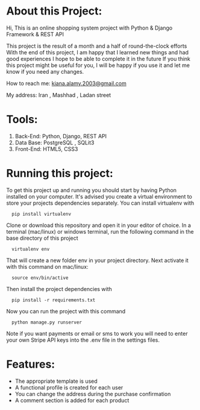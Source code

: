 # About this Project:

Hi, This is an online shopping system project with Python & Django Framework & REST API

This project is the result of a month and a half of round-the-clock efforts
With the end of this project, I am happy that I learned new things and had good experiences
I hope to be able to complete it in the future
If you think this project might be useful for you, I will be happy if you use it and let me know if you need any changes.

How to reach me: kiana.alamy.2003@gmail.com

My address: Iran , Mashhad , Ladan street


# Tools:

1. Back-End: Python, Django, REST API
2. Data Base: PostgreSQL , SQLit3
3. Front-End: HTML5, CSS3

# Running this project:

To get this project up and running you should start by having Python installed on your computer. It's advised you create a virtual environment to store your projects dependencies separately. You can install virtualenv with

      pip install virtualenv

Clone or download this repository and open it in your editor of choice. In a terminal (mac/linux) or windows terminal, run the following command in the base directory of this project

      virtualenv env

That will create a new folder env in your project directory. Next activate it with this command on mac/linux:

      source env/bin/active

Then install the project dependencies with

      pip install -r requirements.txt

Now you can run the project with this command

      python manage.py runserver

Note if you want payments or email or sms to work you will need to enter your own Stripe API keys into the .env file in the settings files.

# Features:

- The appropriate template is used
- A functional profile is created for each user
- You can change the address during the purchase confirmation
- A comment section is added for each product
